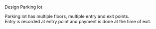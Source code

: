 Design Parking lot


Parking lot has multiple floors, multiple entry and exit points.  
Entry is recorded at entry point and payment is done at the time of exit.  
